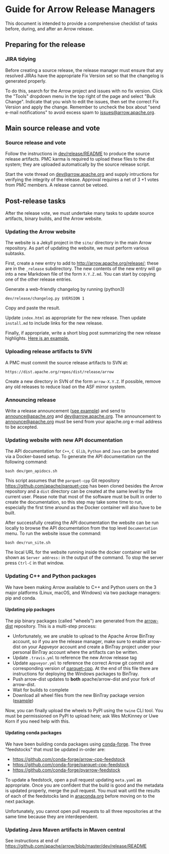 <!---
  Licensed to the Apache Software Foundation (ASF) under one
  or more contributor license agreements.  See the NOTICE file
  distributed with this work for additional information
  regarding copyright ownership.  The ASF licenses this file
  to you under the Apache License, Version 2.0 (the
  "License"); you may not use this file except in compliance
  with the License.  You may obtain a copy of the License at

    http://www.apache.org/licenses/LICENSE-2.0

  Unless required by applicable law or agreed to in writing,
  software distributed under the License is distributed on an
  "AS IS" BASIS, WITHOUT WARRANTIES OR CONDITIONS OF ANY
  KIND, either express or implied.  See the License for the
  specific language governing permissions and limitations
  under the License.
-->

# Guide for Arrow Release Managers

This document is intended to provide a comprehensive checklist of tasks before,
during, and after an Arrow release.

## Preparing for the release

### JIRA tidying

Before creating a source release, the release manager must ensure that any
resolved JIRAs have the appropriate Fix Version set so that the changelog is
generated properly.

To do this, search for the Arrow project and issues with no fix version. Click
the "Tools" dropdown menu in the top right of the page and select "Bulk
Change". Indicate that you wish to edit the issues, then set the correct Fix
Version and apply the change. Remember to uncheck the box about "send e-mail
notifications" to avoid excess spam to issues@arrow.apache.org.

## Main source release and vote

### Source release and vote

Follow the instructions in [dev/release/README][1] to produce the source
release artifacts. PMC karma is required to upload these files to the dist
system; they are uploaded automatically by the source release script.

Start the vote thread on dev@arrow.apache.org and supply intructions for
verifying the integrity of the release. Approval requires a net of 3 +1 votes
from PMC members. A release cannot be vetoed.

## Post-release tasks

After the release vote, we must undertake many tasks to update source
artifacts, binary builds, and the Arrow website.

### Updating the Arrow website

The website is a Jekyll project in the `site/` directory in the main Arrow
repository. As part of updating the website, we must perform various subtasks.

First, create a new entry to add to http://arrow.apache.org/release/; these are
in the `_release` subdirectory. The new contents of the new entry will go into
a new Markdown file of the form `X.Y.Z.md`. You can start by copying one of the
other release entries.

Generate a web-friendly changelog by running (python3)

```
dev/release/changelog.py $VERSION 1
```

Copy and paste the result.

Update `index.html` as appropriate for the new release. Then update
`install.md` to include links for the new release.

Finally, if appropriate, write a short blog post summarizing the new release
highlights. [Here is an example.][8]

### Uploading release artifacts to SVN

A PMC must commit the source release artifacts to SVN at:

```
https://dist.apache.org/repos/dist/release/arrow
```

Create a new directory in SVN of the form `arrow-X.Y.Z`. If possible, remove
any old releases to reduce load on the ASF mirror system.

### Announcing release

Write a release announcement ([see example][9]) and send to announce@apache.org
and dev@arrow.apache.org. The announcement to announce@apache.org must be send
from your apache.org e-mail address to be accepted.

### Updating website with new API documentation

The API documentation for `C++`, `C Glib`, `Python` and `Java` can be generated
via a Docker-based setup. To generate the API documentation run the following
command:

```shell
bash dev/gen_apidocs.sh
```

This script assumes that the `parquet-cpp` Git repository
https://github.com/apache/parquet-cpp has been cloned
besides the Arrow repository and a `dist` directory can be created
at the same level by the current user. Please note that most of the
software must be built in order to create the documentation, so this
step may take some time to run, especially the first time around as the
Docker container will also have to be built.

After successfully creating the API documentation the website can be
run locally to browse the API documentation from the top level
`Documentation` menu. To run the website issue the command:

```shell
bash dev/run_site.sh
```

The local URL for the website running inside the docker container
will be shown as `Server address:` in the output of the command.
To stop the server press `Ctrl-C` in that window.

### Updating C++ and Python packages

We have been making Arrow available to C++ and Python users on the 3 major
platforms (Linux, macOS, and Windows) via two package managers: pip and conda.

#### Updating pip packages

The pip binary packages (called "wheels") are generated from the
[arrow-dist][2] repository. This is a multi-step process:

* Unfortunately, we are unable to upload to the Apache Arrow BinTray account,
  so if you are the release manager, make sure to enable arrow-dist on your
  Appveyor account and create a BinTray project under your personal BinTray
  account where the artifacts can be written.
* Update `.travis.yml` to reference the new Arrow release tag
* Update `appveyor.yml` to reference the correct Arrow git commit and
  corresponding version of [parquet-cpp][3]. At the end of this file there are
  instructions for deploying the Windows packages to BinTray.
* Push arrow-dist updates to **both** apache/arrow-dist and your fork of
  arrow-dist.
* Wait for builds to complete
* Download all wheel files from the new BinTray package version ([example][4])

Now, you can finally upload the wheels to PyPI using the `twine` CLI tool. You
must be permissioned on PyPI to upload here; ask Wes McKinney or Uwe Korn if
you need help with this.

#### Updating conda packages

We have been building conda packages using [conda-forge][6]. The three
"feedstocks" that must be updated in-order are:

* https://github.com/conda-forge/arrow-cpp-feedstock
* https://github.com/conda-forge/parquet-cpp-feedstock
* https://github.com/conda-forge/pyarrow-feedstock

To update a feedstock, open a pull request updating `meta.yaml` as
appropriate. Once you are confident that the build is good and the metadata is
updated properly, merge the pull request. You must wait until the results of
each of the feedstocks land in [anaconda.org][7] before moving on to the next
package.

Unfortunately, you cannot open pull requests to all three repositories at the
same time because they are interdependent.

### Updating Java Maven artifacts in Maven central

See instructions at end of https://github.com/apache/arrow/blob/master/dev/release/README

[1]: https://github.com/apache/arrow/blob/master/dev/release/README
[2]: https://github.com/apache/arrow-dist
[3]: https://github.com/apache/parquet-cpp
[4]: https://bintray.com/wesm/apache-arrow-test/pyarrow/0.7.1#files
[5]: https://pypi.python.org/pypi/pyarrow
[6]: https://conda-forge.org/
[7]: https://anaconda.org
[8]: http://arrow.apache.org/blog/2017/09/19/0.7.0-release/
[9]: http://mail-archives.apache.org/mod_mbox/www-announce/201709.mbox/%3CCAJPUwMC+VDRQ+Qj25_pqoq+bvs0bsk2Vx614OUpYwTHteFOVGw@mail.gmail.com%3E
